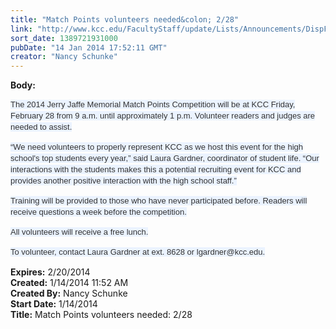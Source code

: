 ```yaml
---
title: "Match Points volunteers needed&colon; 2/28"
link: "http://www.kcc.edu/FacultyStaff/update/Lists/Announcements/DispForm.aspx?ID=1396"
sort_date: 1389721931000
pubDate: "14 Jan 2014 17:52:11 GMT"
creator: "Nancy Schunke"
---
```


<div><b>Body:</b> <div class="ExternalClass892A14A54A17424A9C461645986BDCD1"><p><span style="text-align:left;text-transform:none;background-color:rgb(235,243,255);text-indent:0px;letter-spacing:normal;display:inline !important;font:13px/18px Arial, Verdana, Tahoma;white-space:normal;float:none;color:rgb(51,51,51);word-spacing:0px">The 2014 Jerry Jaffe Memorial Match Points Competition will be at KCC Friday, February 28 from 9 a.m. until approximately 1 p.m. Volunteer readers and judges are needed to assist. </span></p>
<p><span style="text-align:left;text-transform:none;background-color:rgb(235,243,255);text-indent:0px;letter-spacing:normal;display:inline !important;font:13px/18px Arial, Verdana, Tahoma;white-space:normal;float:none;color:rgb(51,51,51);word-spacing:0px">“We need volunteers to properly represent KCC as we host this event for the high school's top students every year,” said Laura Gardner, coordinator of student life. “Our interactions with the students makes this a potential recruiting event for KCC and provides another positive interaction with the high school staff.”</span></p>
<p><span style="text-align:left;text-transform:none;background-color:rgb(235,243,255);text-indent:0px;letter-spacing:normal;display:inline !important;font:13px/18px Arial, Verdana, Tahoma;white-space:normal;float:none;color:rgb(51,51,51);word-spacing:0px"></span><span style="text-align:left;text-transform:none;background-color:rgb(235,243,255);text-indent:0px;letter-spacing:normal;display:inline !important;font:13px/18px Arial, Verdana, Tahoma;white-space:normal;float:none;color:rgb(51,51,51);word-spacing:0px">Training will be provided to those who have never participated before. Readers will receive questions a week before the competition. </span></p>
<p><span style="text-align:left;text-transform:none;background-color:rgb(235,243,255);text-indent:0px;letter-spacing:normal;display:inline !important;font:13px/18px Arial, Verdana, Tahoma;white-space:normal;float:none;color:rgb(51,51,51);word-spacing:0px">All volunteers will receive a free lunch. </span></p>
<p><span style="text-align:left;text-transform:none;background-color:rgb(235,243,255);text-indent:0px;letter-spacing:normal;display:inline !important;font:13px/18px Arial, Verdana, Tahoma;white-space:normal;float:none;color:rgb(51,51,51);word-spacing:0px">To volunteer, contact Laura Gardner at ext. 8628 or lgardner@kcc.edu.</span></p></div></div>
<div><b>Expires:</b> 2/20/2014</div>
<div><b>Created:</b> 1/14/2014 11:52 AM</div>
<div><b>Created By:</b> Nancy Schunke</div>
<div><b>Start Date:</b> 1/14/2014</div>
<div><b>Title:</b> Match Points volunteers needed: 2/28</div>
